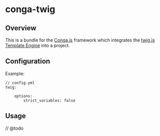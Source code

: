 conga-twig
==========

Overview
--------

This is a bundle for the [Conga.js](https://github.com/congajs/conga) framework which 
integrates the [twig.js Template Engine](https://github.com/justjohn/twig.js) into a project.

Configuration
-------------

Example:

    // config.yml
    twig:

        options:
        	strict_variables: false

Usage
-----

// @todo